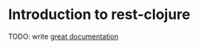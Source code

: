 # Introduction to rest-clojure

TODO: write [great documentation](http://jacobian.org/writing/what-to-write/)
